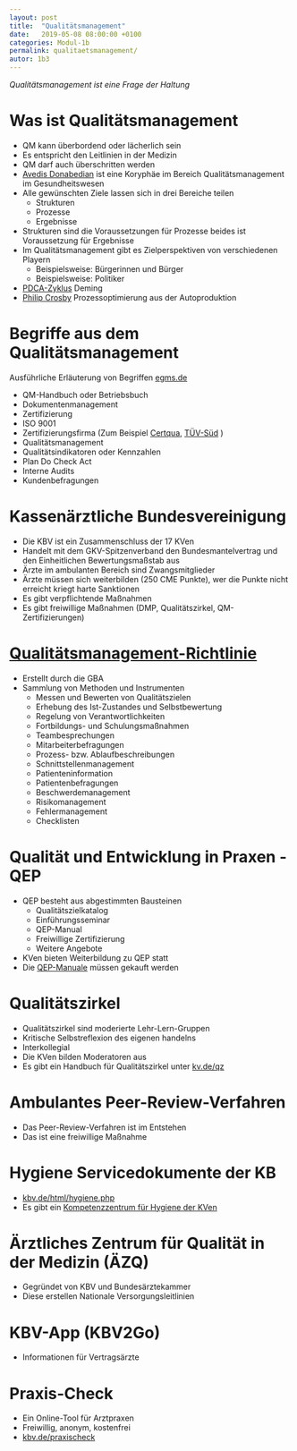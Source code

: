 ```yaml
---
layout: post
title:  "Qualitätsmanagement"
date:   2019-05-08 08:00:00 +0100
categories: Modul-1b
permalink: qualitaetsmanagement/
autor: 1b3
---
```


_Qualitätsmanagement ist eine Frage der Haltung_

# Was ist Qualitätsmanagement
* QM kann überbordend oder lächerlich sein
* Es entspricht den Leitlinien in der Medizin
* QM darf auch überschritten werden
* [Avedis Donabedian](https://en.wikipedia.org/wiki/Avedis_Donabedian) ist eine Koryphäe im Bereich Qualitätsmanagement im Gesundheitswesen
* Alle gewünschten Ziele lassen sich in drei Bereiche teilen
  - Strukturen
  - Prozesse
  - Ergebnisse
* Strukturen sind die Voraussetzungen für Prozesse beides ist Voraussetzung für Ergebnisse
* Im Qualitätsmanagement gibt es Zielperspektiven von verschiedenen Playern
  - Beispielsweise: Bürgerinnen und Bürger
  - Beispielsweise: Politiker
* [PDCA-Zyklus](https://de.wikipedia.org/wiki/Demingkreis) Deming
* [Philip Crosby](https://de.wikipedia.org/wiki/Philip_B._Crosby) Prozessoptimierung aus der Autoproduktion

# Begriffe aus dem Qualitätsmanagement
Ausführliche Erläuterung von Begriffen [egms.de](https://www.egms.de/tools/download.jsp?path=journals/mibe/2007-3/mibe000053.1a.pdf&mime=application/pdf&name=GMS-QM-Glossar-Auflage3.pdf)
* QM-Handbuch oder Betriebsbuch
* Dokumentenmanagement
* Zertifizierung
* ISO 9001
* Zertifizierungsfirma (Zum Beispiel [Certqua](https://www.certqua.de/web/de/zertifizierungen/haupt_zertifizierungen/qm-zertifizierung_iso_9001.php), [TÜV-Süd](https://www.tuev-sued.de/management-systeme/iso-9001) )
* Qualitätsmanagement
* Qualitätsindikatoren oder Kennzahlen
* Plan Do Check Act
* Interne Audits
* Kundenbefragungen



# Kassenärztliche Bundesvereinigung
* Die KBV ist ein Zusammenschluss der 17 KVen
* Handelt mit dem GKV-Spitzenverband den Bundesmantelvertrag und den Einheitlichen Bewertungsmaßstab aus
* Ärzte im ambulanten Bereich sind Zwangsmitglieder
* Ärzte müssen sich weiterbilden (250 CME Punkte), wer die Punkte nicht erreicht kriegt harte Sanktionen
* Es gibt verpflichtende Maßnahmen
* Es gibt freiwillige Maßnahmen (DMP, Qualitätszirkel, QM-Zertifizierungen)

# [Qualitätsmanagement-Richtlinie](https://www.g-ba.de/richtlinien/87/)
* Erstellt durch die GBA
* Sammlung von Methoden und Instrumenten
  - Messen und Bewerten von Qualitätszielen
  - Erhebung des Ist-Zustandes und Selbstbewertung
  - Regelung von Verantwortlichkeiten
  - Fortbildungs- und Schulungsmaßnahmen
  - Teambesprechungen
  - Mitarbeiterbefragungen
  - Prozess- bzw. Ablaufbeschreibungen
  - Schnittstellenmanagement
  - Patienteninformation
  - Patientenbefragungen
  - Beschwerdemanagement
  - Risikomanagement
  - Fehlermanagement
  - Checklisten

# Qualität und Entwicklung in Praxen - QEP
* QEP besteht aus abgestimmten Bausteinen
  - Qualitätszielkatalog
  - Einführungsseminar
  - QEP-Manual
  - Freiwillige Zertifizierung
  - Weitere Angebote
* KVen bieten Weiterbildung zu QEP statt
* Die [QEP-Manuale](https://www.kbv.de/html/1375.php) müssen gekauft werden

# Qualitätszirkel
* Qualitätszirkel sind moderierte Lehr-Lern-Gruppen
* Kritische Selbstreflexion des eigenen handelns
* Interkollegial
* Die KVen bilden Moderatoren aus
* Es gibt ein Handbuch für Qualitätszirkel unter [kv.de/qz](https://www.kbv.de/html/qualitaetszirkel.php)

# Ambulantes Peer-Review-Verfahren
* Das Peer-Review-Verfahren ist im Entstehen
* Das ist eine freiwillige Maßnahme

# Hygiene Servicedokumente der KB
* [kbv.de/html/hygiene.php](https://kbv.de/html/hygiene.php)
* Es gibt ein [Kompetenzzentrum für Hygiene der KVen](https://www.hygiene-medizinprodukte.de/start/)

# Ärztliches Zentrum für Qualität in der Medizin (ÄZQ)
* Gegründet von KBV und Bundesärztekammer
* Diese erstellen Nationale Versorgungsleitlinien

# KBV-App (KBV2Go)
* Informationen für Vertragsärzte

# Praxis-Check
* Ein Online-Tool für Arztpraxen
* Freiwillig, anonym, kostenfrei
* [kbv.de/praxischeck](https://www.kbv.de/html/mein_praxischeck.php)

